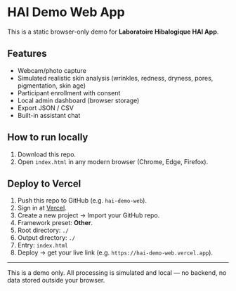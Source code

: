 # HAI Demo Web App

This is a static browser-only demo for **Laboratoire Hibalogique HAI App**.

## Features
- Webcam/photo capture
- Simulated realistic skin analysis (wrinkles, redness, dryness, pores, pigmentation, skin age)
- Participant enrollment with consent
- Local admin dashboard (browser storage)
- Export JSON / CSV
- Built-in assistant chat

## How to run locally
1. Download this repo.
2. Open `index.html` in any modern browser (Chrome, Edge, Firefox).

## Deploy to Vercel
1. Push this repo to GitHub (e.g. `hai-demo-web`).
2. Sign in at [Vercel](https://vercel.com).
3. Create a new project → Import your GitHub repo.
4. Framework preset: **Other**.
5. Root directory: `./`
6. Output directory: `./`
7. Entry: `index.html`
8. Deploy → get your live link (e.g. `https://hai-demo-web.vercel.app`).

---

This is a demo only. All processing is simulated and local — no backend, no data stored outside your browser.
